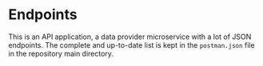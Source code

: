 Endpoints
=========

This is an API application, a data provider microservice with a lot of JSON endpoints.
The complete and up-to-date list is kept in the `postman.json` file in the repository main directory.

